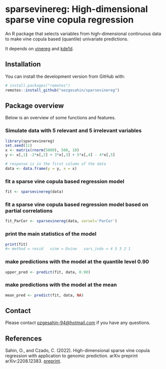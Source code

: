 
<!-- README.md is generated from README.Rmd. Please edit that file -->

# sparsevinereg: High-dimensional sparse vine copula regression

<!-- badges: start -->

<!-- badges: end -->

An R package that selects variables from high-dimensional continuous
data to make vine copula based (quantile) univariate predictions.

It depends on [vinereg](https://github.com/tnagler/vinereg) and
[kde1d](https://github.com/tnagler/kde1d).

## Installation

You can install the development version from GitHub with:

``` r
# install.packages("remotes")
remotes::install_github("oezgesahin/sparsevinereg")
```

## Package overview

Below is an overview of some functions and features.

### Simulate data with 5 relevant and 5 irrelevant variables

``` r
library(sparsevinereg)
set.seed(11)
x <- matrix(rnorm(5000), 500, 10)
y <- x[,1] -2*x[,2] + 3*x[,3] + 5*x[,4] - 4*x[,5]

# response is in the first column of the data
data <- data.frame(y = y, x = x)
```

### fit a sparse vine copula based regression model

``` r
fit <- sparsevinereg(data)
```

### fit a sparse vine copula based regression model based on partial correlations

``` r
fit_ParCor <- sparsevinereg(data, varsel='ParCor')
```

### print the main statistics of the model

``` r
print(fit)
#> method = resid   vine = Dvine   vars_indx = 4 5 3 2 1
```

### make predictions with the model at the quantile level 0.90

``` r
upper_pred <- predict(fit, data, 0.90)
```

### make predictions with the model at the mean

``` r
mean_pred <- predict(fit, data, NA)
```

## Contact

Please contact <ozgesahin-94@hotmail.com> if you have any questions.

## References

Sahin, O., and Czado, C. (2022). High-dimensional sparse vine copula
regression with application to genomic prediction. arXiv preprint
arXiv:2208.12383. [preprint](https://arxiv.org/pdf/2208.12383.pdf).
